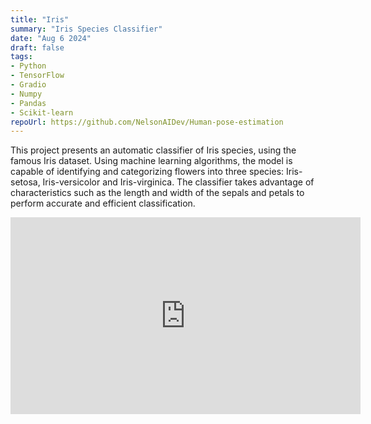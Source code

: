 ```yaml
---
title: "Iris"
summary: "Iris Species Classifier"
date: "Aug 6 2024"
draft: false
tags:
- Python
- TensorFlow
- Gradio
- Numpy
- Pandas
- Scikit-learn
repoUrl: https://github.com/NelsonAIDev/Human-pose-estimation
---
```


This project presents an automatic classifier of Iris species, using the famous Iris dataset. Using machine learning algorithms, the model is capable of identifying and categorizing flowers into three species: Iris-setosa, Iris-versicolor and Iris-virginica. The classifier takes advantage of characteristics such as the length and width of the sepals and petals to perform accurate and efficient classification.

<iframe width="560" height="315" src="https://www.youtube.com/embed/Z8x6BF61ZPo?si=yBW8z7kA9fn6JpOh" title="YouTube video player" frameborder="0" allow="accelerometer; autoplay; clipboard-write; encrypted-media; gyroscope; picture-in-picture; web-share" referrerpolicy="strict-origin-when-cross-origin" allowfullscreen></iframe>